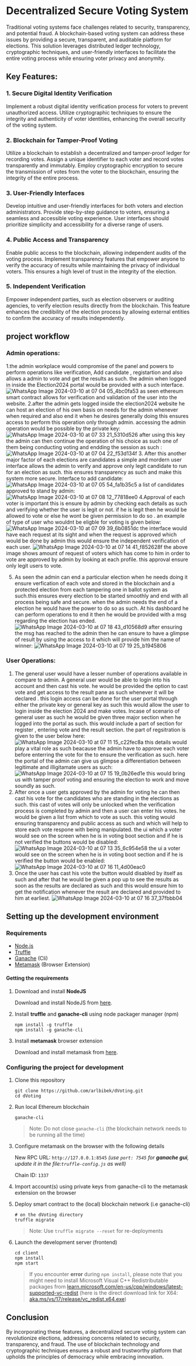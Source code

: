 # Decentralized Secure Voting System

Traditional voting systems face challenges related to security, transparency, and potential fraud. A blockchain-based voting system can address these issues by providing a secure, transparent, and auditable platform for elections. This solution leverages distributed ledger technology, cryptographic techniques, and user-friendly interfaces to facilitate the entire voting process while ensuring voter privacy and anonymity.

## Key Features:

### 1. Secure Digital Identity Verification

Implement a robust digital identity verification process for voters to prevent unauthorized access. Utilize cryptographic techniques to ensure the integrity and authenticity of voter identities, enhancing the overall security of the voting system.

### 2. Blockchain for Tamper-Proof Voting

Utilize a blockchain to establish a decentralized and tamper-proof ledger for recording votes. Assign a unique identifier to each voter and record votes transparently and immutably. Employ cryptographic encryption to secure the transmission of votes from the voter to the blockchain, ensuring the integrity of the entire process.

### 3. User-Friendly Interfaces

Develop intuitive and user-friendly interfaces for both voters and election administrators. Provide step-by-step guidance to voters, ensuring a seamless and accessible voting experience. User interfaces should prioritize simplicity and accessibility for a diverse range of users.

### 4. Public Access and Transparency

Enable public access to the blockchain, allowing independent audits of the voting process. Implement transparency features that empower anyone to verify the accuracy of results while maintaining the privacy of individual voters. This ensures a high level of trust in the integrity of the election.

### 5. Independent Verification

Empower independent parties, such as election observers or auditing agencies, to verify election results directly from the blockchain. This feature enhances the credibility of the election process by allowing external entities to confirm the accuracy of results independently.
## project workflow
   ### Admin  operations:
  1.the admin workplace would compromise of the panel and powers to perform operations like verification, Add candidate , registartion  and also allows a admin to vote and get the results  as such.
     the admin when logged in inside the Election2024 portal would be provided with a such interface.
     ![WhatsApp Image 2024-03-10 at 07 04 05_4bc0fa53](https://github.com/jinit07/Election2024/assets/109467924/f08d8e3f-0b2f-4c24-8839-275c474028dd)
     as seen ethereum smart contract allows for verification and validation of the user into the website.
2.after the admin gets logged inside the election2024 website he  can host an election of his own basis on needs for the admin whenever when required and also end it when he desires generally doing this
     ensures access to perform this operation only  through admin. accessing the admin operation would be possible by the  private key:
     ![WhatsApp Image 2024-03-10 at 07 33 21_5310d526](https://github.com/jinit07/Election2024/assets/109467924/09f95438-c2e0-4e29-82d7-ba69851a37b9)
     after using this key the admin can then continue the operation of his choice as such one of them being conducting voting and endding the session as such :
     ![WhatsApp Image 2024-03-10 at 07 04 22_f53d134f](https://github.com/jinit07/Election2024/assets/109467924/16acdebe-653f-48e6-8fe1-f05592a48332)
3. After this another major factor of each elections are candidates a simple and mordern user interface allows the admin to verify and approve only legit candidate to run for an election as such.
     this ensures transparency as such and make this system more secure.
     Interface to add candidate:
     ![WhatsApp Image 2024-03-10 at 07 05 54_fa1b35c5](https://github.com/jinit07/Election2024/assets/109467924/95873f24-f51b-4e9c-82bb-1b34a3af7693)
     a list of candidates approved to stand  by admin:
     ![WhatsApp Image 2024-03-10 at 07 08 12_77818ee0](https://github.com/jinit07/Election2024/assets/109467924/72342b67-6253-49ef-99b0-72d9d9dcd561)
4.Approval of each voter is important this is ensure by admin by checking each details as such and verifying whether the user is legit or not. if he is legit then  he would be allowed to vote 
     or else he wont be given permission to do so . 
     an example of  type  of user who wouldnt be eligble for voting is given below:
     ![WhatsApp Image 2024-03-10 at 07 09 39_6b0851dc](https://github.com/jinit07/Election2024/assets/109467924/926ae86c-fb98-4d46-a0d8-b9f00c48e8c1)
     the interface would have each  request at its sight and when the request is approved which would be done by admin  this would ensure the  independent verification of each user.
     ![WhatsApp Image 2024-03-10 at 07 14 41_f852628f](https://github.com/jinit07/Election2024/assets/109467924/d0d093ed-19a8-439a-ad3e-845d178095a4)
     the above image shows amount of request of voters which has come to him in order to vote are approved by admin by looking at each profile.
     this approval ensure only legit users to vote.
    
5. As seen the admin can end a particular election when he needs doing it ensure verfication of each vote and stored in the blockchain and a protected election from each tampering one in
      ballot system as such.this ensures every election to be started smoothly and end with all process being safe and secure. when the admin needs the end of a election he would have the power
      to do so as such. At his dashboard he can perform operations to end it then he would be provided with a msg regarding the election has ended.
      ![WhatsApp Image 2024-03-10 at 07 18 43_d10568d9](https://github.com/jinit07/Election2024/assets/109467924/9c31d753-7fc5-4808-9e45-941a585501f1)
      after ensuring the msg has reached to the admin then he can ensure to have a glimpse of result by using the access to it which will provide him the name of winner:
      ![WhatsApp Image 2024-03-10 at 07 19 25_b1945806](https://github.com/jinit07/Election2024/assets/109467924/cbef33ca-0868-4665-b96c-3333845ba881)
### User Operations:
1. The general user would have a lesser number of operations available in compare to admin. A general user would be able to login into his account and then cast his vote.
    he would be provided the option to cast vote and get access to the result pane as such whenever it will be declared . this login access can be done for the user portal through
   either the private key or general key as such this would allow the user to login inside the election 2024 and make votes.
   Incase of scenario of general user as such he would be given  three major section when he logged into the portal as such.
   this would include  a  part of section for register , entering vote and the result section.
   the part of regsitration is given to the user below here:
   ![WhatsApp Image 2024-03-10 at 07 11 15_c22fec8a](https://github.com/jinit07/Election2024/assets/109467924/b03edd73-3f67-475f-8845-b393bdbadf28)
   this details would play a vital role as such beacause the admin  have to approve each voter before enterring the vote for the  to ensure the verification as such.
   here the portal of the admin can give us glimpse a differentiation between legitimate and illigitamate users as such:
    ![WhatsApp Image 2024-03-10 at 07 15 19_0b26ed1e](https://github.com/jinit07/Election2024/assets/109467924/7a9e408e-8e4e-4806-8a07-632d27bde4a0)
   this would bring  us with tamper proof voting and ensuring the election to work and move soundly as such.
2. After once a user gets approved by the admin for voting he can then cast his vote for the candidates who are standing in the elections as such. this cast of votes will only be unlocked
   when the verification process is completed by admin and then a user can enter his votes. he would be given a list from which to vote as such. this voting would ensuring  transparency and
   public access as such and which will help to store each vote respone with being manipulated.
   the ui which a voter would see  on the screen when  he is in voting boot section and if he is not verified the buttons would be disabled:
   ![WhatsApp Image 2024-03-10 at 07 13 35_6c954e58](https://github.com/jinit07/Election2024/assets/109467924/b7819f5c-0566-4af4-98ef-164cd95c010b)
   the ui a voter would see on the screen when he is in voting boot section and if he is verified the button would be enabled:
   ![WhatsApp Image 2024-03-10 at 07 16 11_4d00eac0](https://github.com/jinit07/Election2024/assets/109467924/229ee8ae-84c4-4b90-8af2-02725be2f812)
3. Once the user has cast his vote the button would disabled by itself as such and after that he would be given a pop up to see the results as soon as the results are
  declared as such and this would ensure him to get the notification whenever the result are declared and provided to him at earliest.
![WhatsApp Image 2024-03-10 at 07 16 37_37fbbb04](https://github.com/jinit07/Election2024/assets/109467924/d127af30-b9e5-4f81-aca6-74339ceafdd2)
## Setting up the development environment

### Requirements

- [Node.js](https://nodejs.org)
- [Truffle](https://www.trufflesuite.com/truffle)
- [Ganache](https://github.com/trufflesuite/ganache-cli) (Cli)
- [Metamask](https://metamask.io/) (Browser Extension)

#### Getting the requirements

1. Download and install **NodeJS**

   Download and install NodeJS from [here](https://nodejs.org/en/download/ "Go to official NodeJS download page.").

1. Install **truffle** and **ganache-cli** using node packager manager (npm)

   ```shell
   npm install -g truffle
   npm install -g ganache-cli
   ```

1. Install **metamask** browser extension

   Download and install metamask from [here](https://metamask.io/download "Go to official metamask download page.").

### Configuring the project for development

1. Clone this repository

   ```shell
   git clone https://github.com/arlbibek/dVoting.git
   cd dVoting
   ```

2. Run local Ethereum blockchain

   ```shell
   ganache-cli
   ```

   > Note: Do not close `ganache-cli` (the blockchain network needs to be running all the time)

3. Configure metamask on the browser with the following details

   New RPC URL: `http://127.0.0.1:8545` *(use `port: 7545` for **ganache gui**, update it in the file:`truffle-config.js` as well)*

   Chain ID: `1337`

4. Import account(s) using private keys from ganache-cli to the metamask extension on the browser

5. Deploy smart contract to the (local) blockchain network (i.e ganache-cli)

   ```shell
   # on the dVoting directory
   truffle migrate
   ```

   > Note: Use `truffle migrate --reset` for re-deployments

6. Launch the development server (frontend)

   ```shell
   cd client
   npm install
   npm start
   ```

   > If you encounter **error** during `npm install`, please note that you might need to install Microsoft Visual C++ Redistributable packages from [learn.microsoft.com/en-us/cpp/windows/latest-supported-vc-redist](https://learn.microsoft.com/en-us/cpp/windows/latest-supported-vc-redist?view=msvc-170) (here is the direct download link for X64: [aka.ms/vs/17/release/vc_redist.x64.exe](https://aka.ms/vs/17/release/vc_redist.x64.exe))

## Conclusion
By incorporating these features, a decentralized secure voting system can revolutionize elections, addressing concerns related to security, transparency, and fraud. The use of blockchain technology and cryptographic techniques ensures a robust and trustworthy platform that upholds the principles of democracy while embracing innovation.
